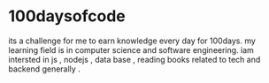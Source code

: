 # 100daysofcode
its a challenge for me to earn knowledge every day for 100days.
my learning field is in computer science and software engineering.
iam intersted in js , nodejs , data base , reading books related to tech and backend generally .
